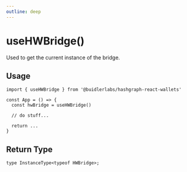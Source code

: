 ```yaml
---
outline: deep
---
```


# useHWBridge()

Used to get the current instance of the bridge.

## Usage

```tsx
import { useHWBridge } from '@buidlerlabs/hashgraph-react-wallets'

const App = () => {
  const hwBridge = useHWBridge()

  // do stuff...

  return ...
}
```

## Return Type

```tsx
type InstanceType<typeof HWBridge>;
```
